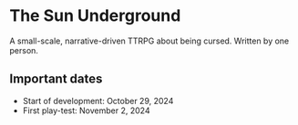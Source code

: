 # The Sun Underground
A small-scale, narrative-driven TTRPG about being cursed. Written by one person.

## Important dates
- Start of development: October 29, 2024
- First play-test: November 2, 2024
